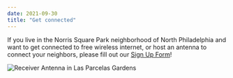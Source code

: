 ```yaml
---
date: 2021-09-30
title: "Get connected"
---
```


If you live in the Norris Square Park neighborhood of North Philadelphia and want to get connected to free wireless internet, or host an antenna to connect your neighbors, please fill out our [Sign Up Form](https://docs.google.com/forms/d/e/1FAIpQLSfjx0A9mFxMiXSb1jisgcHFHwTzktsuz4c36Ja1tVOQjjXzow/viewform)!

![Receiver Antenna in Las Parcelas Gardens](/images/antenna_detail2.jpg)
